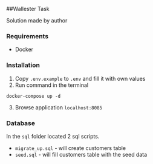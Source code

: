 ##Wallester Task

Solution made by author

### Requirements
* Docker

### Installation
1. Copy `.env.example` to `.env` and fill it with own values
2. Run command in the terminal
```shell
docker-compose up -d
```
3. Browse application `localhost:8085`

### Database
In the `sql` folder located 2 sql scripts. 
* `migrate_up.sql` - will create customers table
* `seed.sql` - will fill customers table with the seed data
